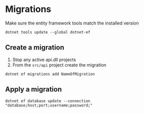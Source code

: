 # Migrations

Make sure the entity framework tools match the installed version

`dotnet tools update --global dotnet-ef`

## Create a migration

1. Stop any active api.dll projects
1. From the `src/api` project create the migration

  `dotnet ef migrations add NameOfMigration`

## Apply a migration

`dotnet ef database update --connection "database;host;port;username;password;"`
